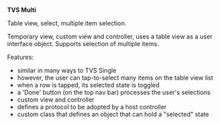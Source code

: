 **TVS Multi**

Table view, select, multiple item selection.

Temporary view, custom view and controller, uses a table view as a user interface object. Supports selection of multiple items.

Features:
- similar in many ways to TVS Single
- however, the user can tap-to-select many items on the table view list
- when a row is tapped, its selected state is toggled 
- a 'Done' button (on the top nav bar) processes the user's selections
- custom view and controller
- defines a protocol to be adopted by a host controller
- custom class that defines an object that can hold a "selected" state
